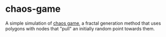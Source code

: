 # chaos-game
A simple simulation of [chaos game](https://en.wikipedia.org/wiki/Chaos_game), a fractal generation method that uses polygons with nodes that "pull" an initially random point towards them.